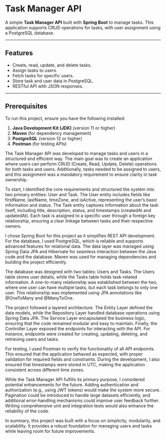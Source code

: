 # Task Manager API

A simple **Task Manager API** built with **Spring Boot** to manage tasks. This application supports CRUD operations for tasks, with user assignment using a PostgreSQL database.

---

## Features
- Create, read, update, and delete tasks.
- Assign tasks to users.
- Fetch tasks for specific users.
- Store task and user data in PostgreSQL.
- RESTful API with JSON responses.

---

## Prerequisites
To run this project, ensure you have the following installed:
1. **Java Development Kit (JDK)** (version 11 or higher)
2. **Maven** (for dependency management)
3. **PostgreSQL** (version 12 or higher)
4. **Postman**  (for testing APIs)






The Task Manager API was developed to manage tasks and users in a structured and efficient way. The main goal was to create an application where users can perform CRUD (Create, Read, Update, Delete) operations for both tasks and users. Additionally, tasks needed to be assigned to users, and this assignment was a mandatory requirement to ensure clarity in task ownership.

To start, I identified the core requirements and structured the system into two primary entities: User and Task. The User entity includes fields like firstName, lastName, timeZone, and isActive, representing the user’s basic information and status. The Task entity captures information about the task itself, including title, description, status, and timestamps (createdAt and updatedAt). Each task is assigned to a specific user through a foreign key relationship, ensuring a clear linkage between tasks and their respective owners.

I chose Spring Boot for this project as it simplifies REST API development. For the database, I used PostgreSQL, which is reliable and supports advanced features for relational data. The data layer was managed using Spring Data JPA and Hibernate for seamless interaction between the Java code and the database. Maven was used for managing dependencies and building the project efficiently.

The database was designed with two tables: Users and Tasks. The Users table stores user details, while the Tasks table holds task-related information. A one-to-many relationship was established between the two, where one user can have multiple tasks, but each task belongs to only one user. This relationship was implemented using JPA annotations like @OneToMany and @ManyToOne.

The project followed a layered architecture. The Entity Layer defined the data models, while the Repository Layer handled database operations using Spring Data JPA. The Service Layer encapsulated the business logic, ensuring that the code remained modular and easy to maintain. Finally, the Controller Layer exposed the endpoints for interacting with the API. For instance, endpoints were created for creating, updating, deleting, and retrieving users and tasks.

For testing, I used Postman to verify the functionality of all API endpoints. This ensured that the application behaved as expected, with proper validation for required fields and constraints. During the development, I also ensured that timestamps were stored in UTC, making the application consistent across different time zones.

While the Task Manager API fulfills its primary purpose, I considered potential enhancements for the future. Adding authentication and authorization (e.g., using JWT tokens) would make the system more secure. Pagination could be introduced to handle large datasets efficiently, and additional error-handling mechanisms could improve user feedback further. Writing comprehensive unit and integration tests would also enhance the reliability of the code.

In summary, this project was built with a focus on simplicity, modularity, and scalability. It provides a robust foundation for managing users and tasks while leaving room for future improvements.






